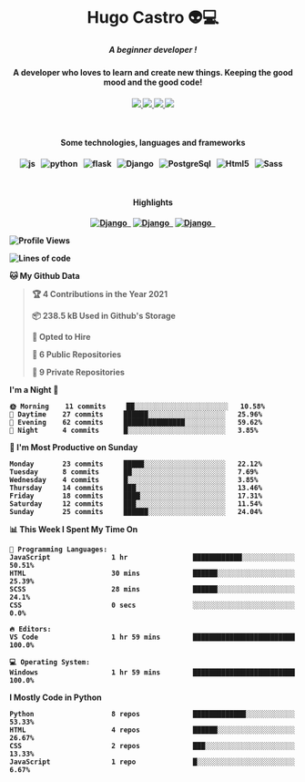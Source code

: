<h1 align="center">Hugo Castro 👽💻</h1>

<h5 align="center">A beginner developer !</h5>
<h4 align="center">A developer who loves to learn and create new things. Keeping the good mood and the good code!<h4/>

<p align="center">
		<a href="https://stackoverflow.com/users/11444549/hugo">
		<img src="https://img.shields.io/badge/-Stackoverflow-4CA143?style=for-the-badge&logo=Stackoverflow&logoColor=white" />
	</a>
		<a href="https://api.whatsapp.com/send?phone=5532988940411text=Oii, vim pelo github!">
		<img src="https://img.shields.io/badge/WHATSAPP-%2325D366.svg?&style=for-the-badge&logo=whatsapp&logoColor=white" />
	</a>
		<a href="mailto:hugocastrohc@outlook.com">
		<img src="https://img.shields.io/badge/protonmail-%238B89CC.svg?&style=for-the-badge&logo=protonmail&logoColor=white" />
	<a href="https://open.spotify.com/user/22uat6ppbmvcvyia5me7tdmci">
		<img src="https://img.shields.io/badge/spotify-%231ED760.svg?&style=for-the-badge&logo=spotify&logoColor=white" />
	</a>
</p>

<br>

<h4 align="center">Some technologies, languages and frameworks<h4/>
	
<p align="center">
	<img src="https://img.shields.io/badge/javascript-black.svg?&style=for-the-badge&logo=javascript&logoColor=%23F7DF1E" alt="js" />&nbsp;&nbsp;
	<img src="https://img.shields.io/badge/python-black.svg?&style=for-the-badge&logo=python&logoColor=white" alt="python" />&nbsp;&nbsp;	
	<img src="https://img.shields.io/badge/flask-black.svg?&style=for-the-badge&logo=flask&logoColor=white" alt="flask" />&nbsp;&nbsp;
	<img src="https://img.shields.io/badge/-Django-black.svg?style=for-the-badge&logo=django" alt="Django" />&nbsp;&nbsp;
	<img src="https://img.shields.io/badge/postgresql-black.svg?style=for-the-badge&logo=postgresql" alt="PostgreSql" />&nbsp;&nbsp;
	<img src="https://img.shields.io/badge/html5-black.svg?style=for-the-badge&logo=html5" alt="Html5" />&nbsp;&nbsp;
	<img src="https://img.shields.io/badge/sass-black.svg?style=for-the-badge&logo=sass" alt="Sass" />&nbsp;&nbsp;
	
	
	
</p>

<br>
<h4 align="center">Highlights<h4/>
<p align="center">
	<a text-decoration="none" href="https://pypi.org/project/BadgeGenerator"><img src="https://img.shields.io/badge/Import%20Now-black.svg?style=for-the-badge&logo=download" alt="Django" />&nbsp;&nbsp;<a/>
	  <a text-decoration="none" href="https://pypi.org/project/BadgeGenerator"><img src="https://img.shields.io/badge/BadgeGenerator-black.svg?style=for-the-badge&logo=pythonfor-the-badge&logo=django" alt="Django" />&nbsp;&nbsp;<a/>
	<a text-decoration="none" href="https://pypi.org/project/BadgeGenerator"><img src="https://img.shields.io/badge/Created%20by%20Me-black.svg?style=for-the-badge&logo=download" alt="Django" />&nbsp;&nbsp;<a/>
	
	  
</p>
	  
<!--START_SECTION:waka-->
![Profile Views](http://img.shields.io/badge/Profile%20Views-0-blue)

![Lines of code](https://img.shields.io/badge/From%20Hello%20World%20I%27ve%20Written-62%20lines%20of%20code-blue)

**🐱 My Github Data** 

> 🏆 4 Contributions in the Year 2021
 > 
> 📦 238.5 kB Used in Github's Storage 
 > 
> 💼 Opted to Hire
 > 
> 📜 6 Public Repositories 
 > 
> 🔑 9 Private Repositories  
 > 
**I'm a Night 🦉** 

```text
🌞 Morning    11 commits     ██░░░░░░░░░░░░░░░░░░░░░░░   10.58% 
🌆 Daytime    27 commits     ██████░░░░░░░░░░░░░░░░░░░   25.96% 
🌃 Evening    62 commits     ███████████████░░░░░░░░░░   59.62% 
🌙 Night      4 commits      █░░░░░░░░░░░░░░░░░░░░░░░░   3.85%

```
📅 **I'm Most Productive on Sunday** 

```text
Monday       23 commits     █████░░░░░░░░░░░░░░░░░░░░   22.12% 
Tuesday      8 commits      ██░░░░░░░░░░░░░░░░░░░░░░░   7.69% 
Wednesday    4 commits      █░░░░░░░░░░░░░░░░░░░░░░░░   3.85% 
Thursday     14 commits     ███░░░░░░░░░░░░░░░░░░░░░░   13.46% 
Friday       18 commits     ████░░░░░░░░░░░░░░░░░░░░░   17.31% 
Saturday     12 commits     ███░░░░░░░░░░░░░░░░░░░░░░   11.54% 
Sunday       25 commits     ██████░░░░░░░░░░░░░░░░░░░   24.04%

```


📊 **This Week I Spent My Time On** 

```text
💬 Programming Languages: 
JavaScript               1 hr                ████████████░░░░░░░░░░░░░   50.51% 
HTML                     30 mins             ██████░░░░░░░░░░░░░░░░░░░   25.39% 
SCSS                     28 mins             ██████░░░░░░░░░░░░░░░░░░░   24.1% 
CSS                      0 secs              ░░░░░░░░░░░░░░░░░░░░░░░░░   0.0%

🔥 Editors: 
VS Code                  1 hr 59 mins        █████████████████████████   100.0%

💻 Operating System: 
Windows                  1 hr 59 mins        █████████████████████████   100.0%

```

**I Mostly Code in Python** 

```text
Python                   8 repos             █████████████░░░░░░░░░░░░   53.33% 
HTML                     4 repos             ██████░░░░░░░░░░░░░░░░░░░   26.67% 
CSS                      2 repos             ███░░░░░░░░░░░░░░░░░░░░░░   13.33% 
JavaScript               1 repo              █░░░░░░░░░░░░░░░░░░░░░░░░   6.67%

```



<!--END_SECTION:waka-->


